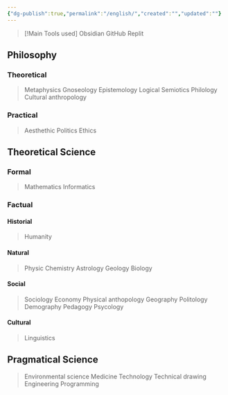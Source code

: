 ```yaml
---
{"dg-publish":true,"permalink":"/english/","created":"","updated":""}
---
```



> [!Main Tools used]
>Obsidian
GitHub
Replit
## Philosophy
### Theoretical
> Metaphysics
> Gnoseology
> Epistemology
> Logical
> Semiotics
> Philology
> Cultural anthropology
### Practical
> Aesthethic
> Politics
> Ethics
##  Theoretical Science
### **Formal**
> Mathematics
> Informatics
### **Factual**
#### Historial
> Humanity
#### Natural
> Physic
> Chemistry
> Astrology
> Geology
> Biology
#### Social
> Sociology
> Economy
> Physical anthopology
> Geography
> Politology
> Demography
> Pedagogy
> Psycology
#### Cultural
> Linguistics
## Pragmatical Science
> Environmental science
> Medicine
> Technology
> Technical drawing
> Engineering
> Programming